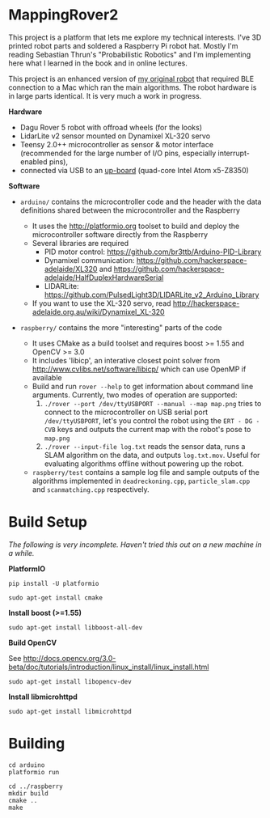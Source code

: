 # MappingRover2

This project is a platform that lets me explore my technical interests. I've 3D printed robot parts and soldered a Raspberry Pi robot hat. Mostly I'm reading Sebastian Thrun's "Probabilistic Robotics" and I'm implementing here what I learned in the book and in online lectures.      

This project is an enhanced version of [my original robot](https://github.com/stheophil/MappingRover) that required BLE connection to a Mac which ran the main algorithms. The robot hardware is in large parts identical. It is very much a work in progress.

**Hardware**

- Dagu Rover 5 robot with offroad wheels (for the looks)
- LidarLite v2 sensor mounted on Dynamixel XL-320 servo 
- Teensy 2.0++ microcontroller as sensor & motor interface (recommended for the large number of I/O pins, especially interrupt-enabled pins), 
- connected via USB to an [up-board](http://www.up-board.org/up/specifications/) (quad-core Intel Atom x5-Z8350)

**Software**

- `arduino/` contains the microcontroller code and the header with the data definitions shared between the microcontroller and the Raspberry

	- It uses the http://platformio.org toolset to build and deploy the microcontroller software directly from the Raspberry
	- Several libraries are required 
		- PID motor control: https://github.com/br3ttb/Arduino-PID-Library 
		- Dynamixel communication: https://github.com/hackerspace-adelaide/XL320 and https://github.com/hackerspace-adelaide/HalfDuplexHardwareSerial
		- LIDARLite: https://github.com/PulsedLight3D/LIDARLite_v2_Arduino_Library
	- If you want to use the XL-320 servo, read http://hackerspace-adelaide.org.au/wiki/Dynamixel_XL-320

- `raspberry/` contains the more "interesting" parts of the code

	- It uses CMake as a build toolset and requires boost >= 1.55 and OpenCV >= 3.0
	- It includes 'libicp', an interative closest point solver from http://www.cvlibs.net/software/libicp/ which can use OpenMP if available
	- Build and run `rover --help` to get information about command line arguments. Currently, two modes of operation are supported:
		1. `./rover --port /dev/ttyUSBPORT --manual --map map.png` tries to connect to the microcontroller on USB serial port `/dev/ttyUSBPORT`, let's you control the robot using the `ERT - DG - CVB` keys and outputs the current map with the robot's pose to `map.png`
		2. `./rover --input-file log.txt` reads the sensor data, runs a SLAM algorithm on the data, and outputs `log.txt.mov`. Useful for evaluating algorithms offline without powering up the robot. 
	- `raspberry/test` contains a sample log file and sample outputs of the algorithms implemented in `deadreckoning.cpp`, `particle_slam.cpp` and `scanmatching.cpp` respectively. 

# Build Setup 

_The following is very incomplete. Haven't tried this out on a new machine in a while._

**PlatformIO**

`pip install -U platformio`

`sudo apt-get install cmake`

**Install boost (>=1.55)**
    
`sudo apt-get install libboost-all-dev`

**Build OpenCV**

See http://docs.opencv.org/3.0-beta/doc/tutorials/introduction/linux_install/linux_install.html

`sudo apt-get install libopencv-dev`

**Install libmicrohttpd**
    
`sudo apt-get install libmicrohttpd`

# Building 

    cd arduino 
    platformio run

    cd ../raspberry
    mkdir build
    cmake ..
    make
